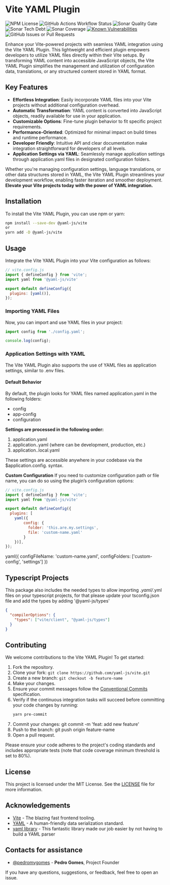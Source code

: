 # Vite YAML Plugin

![NPM License](https://img.shields.io/npm/l/%40yaml-js%2Ftypes)
![GitHub Actions Workflow Status](https://img.shields.io/github/actions/workflow/status/yaml-js/vite/build.yml)
![Sonar Quality Gate](https://img.shields.io/sonar/quality_gate/org.yaml-js.vite-plugin?server=https%3A%2F%2Fsonarcloud.io)
![Sonar Tech Debt](https://img.shields.io/sonar/tech_debt/org.yaml-js.vite-plugin?server=https%3A%2F%2Fsonarcloud.io)
![Sonar Coverage](https://img.shields.io/sonar/coverage/org.yaml-js.vite-plugin?server=https%3A%2F%2Fsonarcloud.io)
[![Known Vulnerabilities](https://snyk.io/test/github/yaml-js/vite/badge.svg)](https://snyk.io/test/github/yaml-js/vite/)
![GitHub Issues or Pull Requests](https://img.shields.io/github/issues/yaml-js/vite)

Enhance your Vite-powered projects with seamless YAML integration using the Vite YAML Plugin. This lightweight and efficient plugin empowers developers to utilize YAML files directly within their Vite setups. By transforming YAML content into accessible JavaScript objects, the Vite YAML Plugin simplifies the management and utilization of configuration data, translations, or any structured content stored in YAML format.

## Key Features

- **Effortless Integration**: Easily incorporate YAML files into your Vite projects without additional configuration overhead.
- **Automatic Transformation**: YAML content is converted into JavaScript objects, readily available for use in your application.
- **Customizable Options**: Fine-tune plugin behavior to fit specific project requirements.
- **Performance-Oriented**: Optimized for minimal impact on build times and runtime performance.
- **Developer Friendly**: Intuitive API and clear documentation make integration straightforward for developers of all levels.
- **Application Settings via YAML**: Seamlessly manage application settings through application.yaml files in designated configuration folders.

Whether you're managing configuration settings, language translations, or other data structures stored in YAML, the Vite YAML Plugin streamlines your development workflow, enabling faster iteration and smoother deployment. **Elevate your Vite projects today with the power of YAML integration.**

## Installation
To install the Vite YAML Plugin, you can use npm or yarn:

```bash
npm install --save-dev @yaml-js/vite
or
yarn add -D @yaml-js/vite
```

## Usage
Integrate the Vite YAML Plugin into your Vite configuration as follows:

```javascript
// vite.config.js
import { defineConfig } from 'vite';
import yaml from '@yaml-js/vite'

export default defineConfig({
  plugins: [yaml()],
});
```

### Importing YAML Files

Now, you can import and use YAML files in your project:

```javascript
import config from './config.yaml';

console.log(config);
```

### Application Settings with YAML

The Vite YAML Plugin also supports the use of YAML files as application settings, similar to .env files.

#### Default Behavior

By default, the plugin looks for YAML files named application.yaml in the following folders:

- config
- app-config
- configuration

**Settings are processed in the following order:**
1. application.yaml
2. application.<env>.yaml (where <env> can be development, production, etc.)
3. application.<env>.local.yaml

These settings are accessible anywhere in your codebase via the $application.config.<properties> syntax.

**Custom Configuration**
If you need to customize configuration path or file name, you can do so using the plugin’s configuration options:


```javascript
// vite.config.js
import { defineConfig } from 'vite';
import yaml from '@yaml-js/vite'

export default defineConfig({
  plugins: [
    yaml({
        config: {
          folder: 'this.are.my.settings',
          file: 'custom-name.yaml'
        }
    })],
});
```

yaml({
  configFileName: 'custom-name.yaml',
  configFolders: ['custom-config', 'settings']
})


## Typescript Projects
This package also includes the needed types to allow importing *.yaml/*.yml files on your typescript projects, for that please update your tsconfig.json file and add the types by adding '@yaml-js/types'

```json
{
  "compilerOptions": {
    "types": ["vite/client", "@yaml-js/types"]
  }
}
```

## Contributing

We welcome contributions to the Vite YAML Plugin! To get started:

1. Fork the repository.
2. Clone your fork: `git clone https://github.com/yaml-js/vite.git`
3. Create a new branch: `git checkout -b feature-name`
4. Make your changes.
5. Ensure your commit messages follow the [Conventional Commits](https://www.conventionalcommits.org/) specification.
6. Verify if the continuous integration tasks will succeed before committing your code changes by running:
   ```bash
   yarn pre-commit
   ```
7. Commit your changes: git commit -m 'feat: add new feature'
8. Push to the branch: git push origin feature-name
9. Open a pull request.

Please ensure your code adheres to the project's coding standards and includes appropriate tests (note that code coverage minimum threshold is set to 80%).

## License
This project is licensed under the MIT License. See the [LICENSE](/LICENSE) file for more information.

## Acknowledgements
* [Vite](https://vitejs.dev/) - The blazing fast frontend tooling.
* [YAML](https://yaml.org/) - A human-friendly data serialization standard.
* [yaml library](github.com/eemeli/yaml) - This fantastic library made our job easier by not having to build a YAML parser

## Contacts for assistance
- [@pedromvgomes](https://github.com/pedromvgomes) - **Pedro Gomes**, Project Founder


If you have any questions, suggestions, or feedback, feel free to open an issue.

